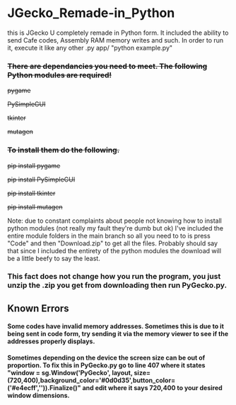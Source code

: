 # JGecko_Remade-in_Python


this is JGecko U completely remade in Python form. It included the ability to send Cafe codes, Assembly RAM memory writes and such. 
In order to run it, execute it like any other .py app/ "python example.py"

###  ~~There are dependancies you need to meet. The following Python modules are required!~~

~~pygame~~

~~PySimpleGUI~~

~~tkinter~~

~~mutagen~~

### ~~To install them do the following.~~


~~pip install pygame~~

~~pip install PySimpleGUI~~

~~pip install tkinter~~

~~pip install mutagen~~

Note: due to constant complaints about people not knowing how to install python modules (not really my fault they're dumb but ok) I've included the entire module folders in the main branch so all you need to to is press "Code" and then "Download.zip" to get all the files. Probably should say that since I included the entirety of the python modules the download will be a little beefy to say the least.

### This fact does not change how you run the program, you just unzip the .zip you get from downloading then run PyGecko.py.


## Known Errors

#### Some codes have invalid memory addresses. Sometimes this is due to it being sent in code form, try sending it via the memory viewer to see if the addresses properly displays.

#### Sometimes depending on the device the screen size can be out of proportion. To fix this in PyGecko.py go to line 407 where it states "window = sg.Window('PyGecko', layout, size=(720,400),background_color='#0d0d35',button_color=('#e4ecff','')).Finalize()" and edit where it says 720,400 to your desired window dimensions.
